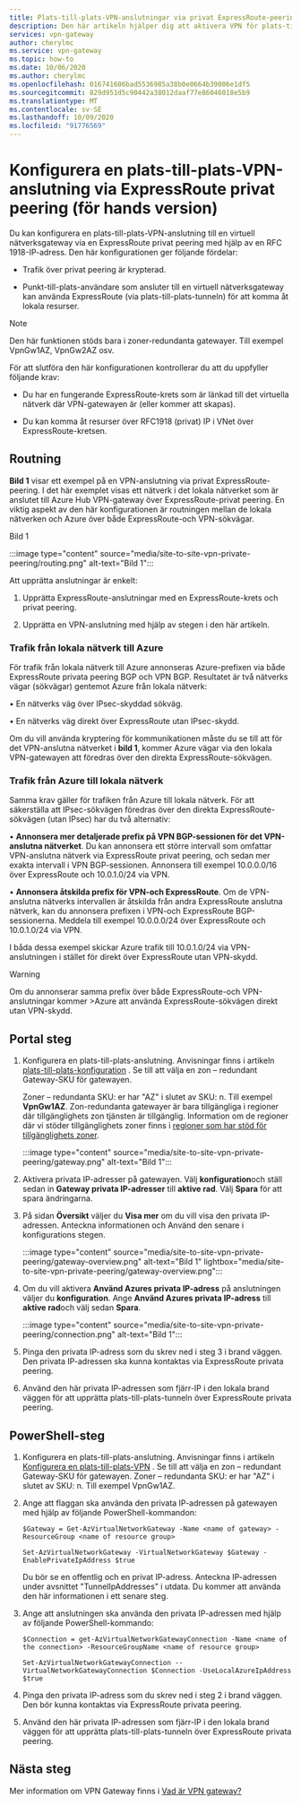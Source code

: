 ```yaml
---
title: Plats-till-plats-VPN-anslutningar via privat ExpressRoute-peering
description: Den här artikeln hjälper dig att aktivera VPN för plats-till-plats via ExpressRoute privata peering för att kryptera trafik.
services: vpn-gateway
author: cherylmc
ms.service: vpn-gateway
ms.topic: how-to
ms.date: 10/06/2020
ms.author: cherylmc
ms.openlocfilehash: 016741606bad5536985a38b0e0664b39006e1df5
ms.sourcegitcommit: 829d951d5c90442a38012daaf77e86046018e5b9
ms.translationtype: MT
ms.contentlocale: sv-SE
ms.lasthandoff: 10/09/2020
ms.locfileid: "91776569"
---
```

# <a name="configure-a-site-to-site-vpn-connection-over-expressroute-private-peering-preview"></a>Konfigurera en plats-till-plats-VPN-anslutning via ExpressRoute privat peering (för hands version)

Du kan konfigurera en plats-till-plats-VPN-anslutning till en virtuell nätverksgateway via en ExpressRoute privat peering med hjälp av en RFC 1918-IP-adress. Den här konfigurationen ger följande fördelar:

* Trafik över privat peering är krypterad.

* Punkt-till-plats-användare som ansluter till en virtuell nätverksgateway kan använda ExpressRoute (via plats-till-plats-tunneln) för att komma åt lokala resurser.

>[!NOTE]
>Den här funktionen stöds bara i zoner-redundanta gatewayer. Till exempel VpnGw1AZ, VpnGw2AZ osv.
>

För att slutföra den här konfigurationen kontrollerar du att du uppfyller följande krav:

* Du har en fungerande ExpressRoute-krets som är länkad till det virtuella nätverk där VPN-gatewayen är (eller kommer att skapas).

* Du kan komma åt resurser över RFC1918 (privat) IP i VNet över ExpressRoute-kretsen.

## <a name="routing"></a><a name="routing"></a>Routning

**Bild 1** visar ett exempel på en VPN-anslutning via privat ExpressRoute-peering. I det här exemplet visas ett nätverk i det lokala nätverket som är anslutet till Azure Hub VPN-gateway över ExpressRoute-privat peering. En viktig aspekt av den här konfigurationen är routningen mellan de lokala nätverken och Azure över både ExpressRoute-och VPN-sökvägar.

Bild 1

:::image type="content" source="media/site-to-site-vpn-private-peering/routing.png" alt-text="Bild 1":::

Att upprätta anslutningar är enkelt:

1. Upprätta ExpressRoute-anslutningar med en ExpressRoute-krets och privat peering.

1. Upprätta en VPN-anslutning med hjälp av stegen i den här artikeln.

### <a name="traffic-from-on-premises-networks-to-azure"></a>Trafik från lokala nätverk till Azure

För trafik från lokala nätverk till Azure annonseras Azure-prefixen via både ExpressRoute privata peering BGP och VPN BGP. Resultatet är två nätverks vägar (sökvägar) gentemot Azure från lokala nätverk:

• En nätverks väg över IPsec-skyddad sökväg.

• En nätverks väg direkt över ExpressRoute utan IPsec-skydd.

Om du vill använda kryptering för kommunikationen måste du se till att för det VPN-anslutna nätverket i **bild 1**, kommer Azure vägar via den lokala VPN-gatewayen att föredras över den direkta ExpressRoute-sökvägen.

### <a name="traffic-from-azure-to-on-premises-networks"></a>Trafik från Azure till lokala nätverk

Samma krav gäller för trafiken från Azure till lokala nätverk. För att säkerställa att IPsec-sökvägen föredras över den direkta ExpressRoute-sökvägen (utan IPsec) har du två alternativ:

• **Annonsera mer detaljerade prefix på VPN BGP-sessionen för det VPN-anslutna nätverket**. Du kan annonsera ett större intervall som omfattar VPN-anslutna nätverk via ExpressRoute privat peering, och sedan mer exakta intervall i VPN BGP-sessionen. Annonsera till exempel 10.0.0.0/16 över ExpressRoute och 10.0.1.0/24 via VPN.

• **Annonsera åtskilda prefix för VPN-och ExpressRoute**. Om de VPN-anslutna nätverks intervallen är åtskilda från andra ExpressRoute anslutna nätverk, kan du annonsera prefixen i VPN-och ExpressRoute BGP-sessionerna. Meddela till exempel 10.0.0.0/24 över ExpressRoute och 10.0.1.0/24 via VPN.

I båda dessa exempel skickar Azure trafik till 10.0.1.0/24 via VPN-anslutningen i stället för direkt över ExpressRoute utan VPN-skydd.

>[!Warning]
>Om du annonserar samma prefix över både ExpressRoute-och VPN-anslutningar kommer >Azure att använda ExpressRoute-sökvägen direkt utan VPN-skydd.
>

## <a name="portal-steps"></a><a name="portal"></a>Portal steg

1. Konfigurera en plats-till-plats-anslutning. Anvisningar finns i artikeln [plats-till-plats-konfiguration](vpn-gateway-howto-site-to-site-resource-manager-portal.md) . Se till att välja en zon – redundant Gateway-SKU för gatewayen. 

   Zoner – redundanta SKU: er har "AZ" i slutet av SKU: n. Till exempel **VpnGw1AZ**. Zon-redundanta gatewayer är bara tillgängliga i regioner där tillgänglighets zon tjänsten är tillgänglig. Information om de regioner där vi stöder tillgänglighets zoner finns i [regioner som har stöd för tillgänglighets zoner](../availability-zones/az-region.md).

   :::image type="content" source="media/site-to-site-vpn-private-peering/gateway.png" alt-text="Bild 1":::
1. Aktivera privata IP-adresser på gatewayen. Välj **konfiguration**och ställ sedan in **Gateway privata IP-adresser** till **aktive rad**. Välj **Spara** för att spara ändringarna.
1. På sidan **Översikt** väljer du **Visa mer** om du vill visa den privata IP-adressen. Anteckna informationen och Använd den senare i konfigurations stegen.

   :::image type="content" source="media/site-to-site-vpn-private-peering/gateway-overview.png" alt-text="Bild 1" lightbox="media/site-to-site-vpn-private-peering/gateway-overview.png":::
1. Om du vill aktivera **Använd Azures privata IP-adress** på anslutningen väljer du  **konfiguration**. Ange **Använd Azures privata IP-adress** till **aktive rad**och välj sedan **Spara**.

   :::image type="content" source="media/site-to-site-vpn-private-peering/connection.png" alt-text="Bild 1":::
1. Pinga den privata IP-adress som du skrev ned i steg 3 i brand väggen. Den privata IP-adressen ska kunna kontaktas via ExpressRoute privata peering.
1. Använd den här privata IP-adressen som fjärr-IP i den lokala brand väggen för att upprätta plats-till-plats-tunneln över ExpressRoute privata peering.

## <a name="powershell-steps"></a><a name="powershell"></a>PowerShell-steg

1. Konfigurera en plats-till-plats-anslutning. Anvisningar finns i artikeln [Konfigurera en plats-till-plats-VPN](vpn-gateway-howto-site-to-site-resource-manager-portal.md) . Se till att välja en zon – redundant Gateway-SKU för gatewayen. Zoner – redundanta SKU: er har "AZ" i slutet av SKU: n. Till exempel VpnGw1AZ.
1. Ange att flaggan ska använda den privata IP-adressen på gatewayen med hjälp av följande PowerShell-kommandon:

   ```azurepowershell-interactive
   $Gateway = Get-AzVirtualNetworkGateway -Name <name of gateway> -ResourceGroup <name of resource group>

   Set-AzVirtualNetworkGateway -VirtualNetworkGateway $Gateway -EnablePrivateIpAddress $true
   ```

   Du bör se en offentlig och en privat IP-adress. Anteckna IP-adressen under avsnittet "TunnelIpAddresses" i utdata. Du kommer att använda den här informationen i ett senare steg.
1. Ange att anslutningen ska använda den privata IP-adressen med hjälp av följande PowerShell-kommando:

   ```azurepowershell-interactive
   $Connection = get-AzVirtualNetworkGatewayConnection -Name <name of the connection> -ResourceGroupName <name of resource group>

   Set-AzVirtualNetworkGatewayConnection --VirtualNetworkGatewayConnection $Connection -UseLocalAzureIpAddress $true
   ```
1. Pinga den privata IP-adress som du skrev ned i steg 2 i brand väggen. Den bör kunna kontaktas via ExpressRoute privata peering.
1. Använd den här privata IP-adressen som fjärr-IP i den lokala brand väggen för att upprätta plats-till-plats-tunneln över ExpressRoute privata peering.

## <a name="next-steps"></a>Nästa steg

Mer information om VPN Gateway finns i [Vad är VPN gateway?](vpn-gateway-about-vpngateways.md)
